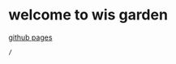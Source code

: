 # welcome to wis garden

[github pages](https://path-of-reason.github.io/wis-garden/)


```ActivityHistory
/
```

